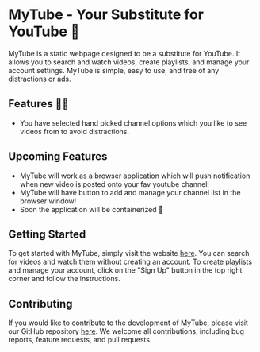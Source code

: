 # MyTube - Your Substitute for YouTube 🎥

MyTube is a static webpage designed to be a substitute for YouTube. It allows you to search and watch videos, create playlists, and manage your account settings. MyTube is simple, easy to use, and free of any distractions or ads. 

## Features 👨‍💻

- You have selected hand picked channel options which you like to see videos from to avoid distractions. 

## Upcoming Features
- MyTube will work as a browser application which will push notification when new video is posted onto your fav youtube channel!
- MyTube will have button to add and manage your channel list in the browser window!
- Soon the application will be containerized 🐋
## Getting Started

To get started with MyTube, simply visit the website [here](https://saismaran98.github.io/codespaces-blank/). You can search for videos and watch them without creating an account. To create playlists and manage your account, click on the "Sign Up" button in the top right corner and follow the instructions.

## Contributing

If you would like to contribute to the development of MyTube, please visit our GitHub repository [here](https://github.com/saismaran98/codespaces-blank). We welcome all contributions, including bug reports, feature requests, and pull requests.

